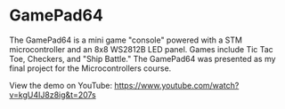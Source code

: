 # GamePad64
The GamePad64 is a mini game "console" powered with a STM microcontroller and an 8x8 WS2812B LED panel. Games include Tic Tac Toe, Checkers, and "Ship Battle." The GamePad64 was presented as my final project for the Microcontrollers course.

View the demo on YouTube: https://www.youtube.com/watch?v=kgU4IJ8z8ig&t=207s
